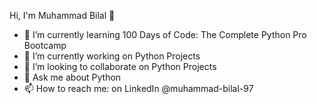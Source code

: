 Hi, I'm Muhammad Bilal 👋 <br />
*  🌱 I’m currently learning 100 Days of Code: The Complete Python Pro Bootcamp <br />
*  🔭 I’m currently working on Python Projects <br />
*  👯 I’m looking to collaborate on Python Projects <br />
*  💬 Ask me about Python <br />
*  📫 How to reach me: on LinkedIn @muhammad-bilal-97 <br />
